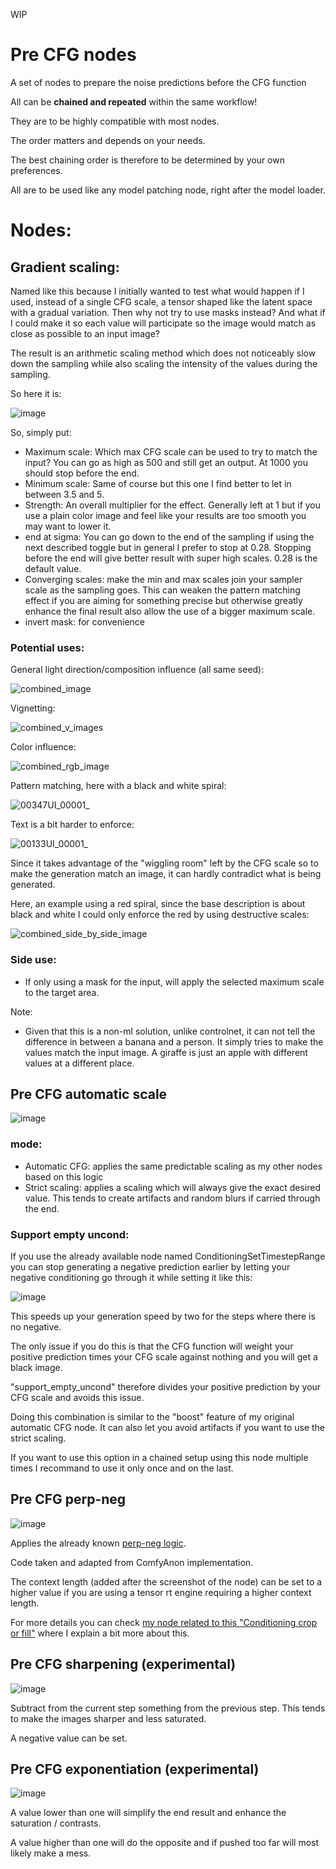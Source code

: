 WIP

# Pre CFG nodes

A set of nodes to prepare the noise predictions before the CFG function

All can be **chained and repeated** within the same workflow!

They are to be highly compatible with most nodes.

The order matters and depends on your needs.

The best chaining order is therefore to be determined by your own preferences.

All are to be used like any model patching node, right after the model loader.

# Nodes:

## Gradient scaling:

Named like this because I initially wanted to test what would happen if I used, instead of a single CFG scale, a tensor shaped like the latent space with a gradual variation. Then why not try to use masks instead? And what if I could make it so each value will participate so the image would match as close as possible to an input image?

The result is an arithmetic scaling method which does not noticeably slow down the sampling while also scaling the intensity of the values during the sampling.

So here it is:

![image](https://github.com/user-attachments/assets/86e52c18-d85b-47cc-aee7-cf8750e50bb2)

So, simply put:

- Maximum scale: Which max CFG scale can be used to try to match the input? You can go as high as 500 and still get an output. At 1000 you should stop before the end.
- Minimum scale: Same of course but this one I find better to let in between 3.5 and 5.
- Strength: An overall multiplier for the effect. Generally left at 1 but if you use a plain color image and feel like your results are too smooth you may want to lower it.
- end at sigma: You can go down to the end of the sampling if using the next described toggle but in general I prefer to stop at 0.28. Stopping before the end will give better result with super high scales. 0.28 is the default value.
- Converging scales: make the min and max scales join your sampler scale as the sampling goes. This can weaken the pattern matching effect if you are aiming for something precise but otherwise greatly enhance the final result also allow the use of a bigger maximum scale.
- invert mask: for convenience

### Potential uses:

General light direction/composition influence (all same seed):

![combined_image](https://github.com/user-attachments/assets/647589b4-cea2-41c9-804f-fc59b7ba1b71)

Vignetting:

![combined_v_images](https://github.com/user-attachments/assets/fd492fad-634f-43ce-9d48-918bc56103a9)

Color influence:

![combined_rgb_image](https://github.com/user-attachments/assets/0e71e294-0d5f-4ab8-89ca-1012bc2528df)

Pattern matching, here with a black and white spiral:

![00347UI_00001_](https://github.com/user-attachments/assets/3b030e29-ba5b-4841-bbe7-eb5ae59d652c)

Text is a bit harder to enforce:

![00133UI_00001_](https://github.com/user-attachments/assets/9c8f1ae3-0411-401f-a6e8-3b4451479576)


Since it takes advantage of the "wiggling room" left by the CFG scale so to make the generation match an image, it can hardly contradict what is being generated.

Here, an example using a red spiral, since the base description is about black and white I could only enforce the red by using destructive scales:

![combined_side_by_side_image](https://github.com/user-attachments/assets/f0a85a4b-4ad3-4d20-8248-6d1e81bdddc9)

### Side use:

- If only using a mask for the input, will apply the selected maximum scale to the target area.

Note:

- Given that this is a non-ml solution, unlike controlnet, it can not tell the difference in between a banana and a person. It simply tries to make the values match the input image. A giraffe is just an apple with different values at a different place.

## Pre CFG automatic scale

![image](https://github.com/Extraltodeus/pre_cfg_comfy_nodes_for_ComfyUI/assets/15731540/0437bf5e-1864-41ce-b929-654612b648a6)

### mode:
- Automatic CFG:  applies the same predictable scaling as my other nodes based on this logic
- Strict scaling: applies a scaling which will always give the exact desired value. This tends to create artifacts and random blurs if carried through the end.

### Support empty uncond:

If you use the already available node named ConditioningSetTimestepRange you can stop generating a negative prediction earlier by letting your negative conditioning go through it while setting it like this:

![image](https://github.com/Extraltodeus/pre_cfg_comfy_nodes_for_ComfyUI/assets/15731540/4bb39087-d02a-4dd9-821d-dc1f43870eb0)

This speeds up your generation speed by two for the steps where there is no negative.

The only issue if you do this is that the CFG function will weight your positive prediction times your CFG scale against nothing and you will get a black image.

"support_empty_uncond" therefore divides your positive prediction by your CFG scale and avoids this issue.

Doing this combination is similar to the "boost" feature of my original automatic CFG node. It can also let you avoid artifacts if you want to use the strict scaling.

If you want to use this option in a chained setup using this node multiple times I recommand to use it only once and on the last.

## Pre CFG perp-neg

![image](https://github.com/Extraltodeus/pre_cfg_comfy_nodes_for_ComfyUI/assets/15731540/606b2ff3-fb81-4964-8e6d-cee97011a623)

Applies the already known [perp-neg logic](https://perp-neg.github.io/).

Code taken and adapted from ComfyAnon implementation.

The context length (added after the screenshot of the node) can be set to a higher value if you are using a tensor rt engine requiring a higher context length.

For more details you can check [my node related to this "Conditioning crop or fill"](https://github.com/Extraltodeus/Uncond-Zero-for-ComfyUI?tab=readme-ov-file#conditioning-crop-or-fill) where I explain a bit more about this.

## Pre CFG sharpening (experimental)

![image](https://github.com/Extraltodeus/pre_cfg_comfy_nodes_for_ComfyUI/assets/15731540/ffca8fae-34b0-44fa-bcd5-dc2ed2c625ca)

Subtract from the current step something from the previous step. This tends to make the images sharper and less saturated.

A negative value can be set.

## Pre CFG exponentiation (experimental)

![image](https://github.com/Extraltodeus/pre_cfg_comfy_nodes_for_ComfyUI/assets/15731540/34367216-eccf-411e-8fab-c63ff0f24331)

A value lower than one will simplify the end result and enhance the saturation / contrasts.

A value higher than one will do the opposite and if pushed too far will most likely make a mess.

